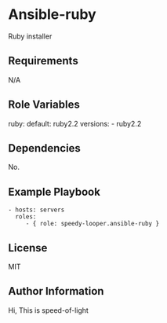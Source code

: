 Ansible-ruby
=========

Ruby installer

Requirements
------------

N/A

Role Variables
--------------

ruby:
  default: ruby2.2
  versions:
    - ruby2.2

Dependencies
------------

No.

Example Playbook
----------------

    - hosts: servers
      roles:
         - { role: speedy-looper.ansible-ruby }

License
-------

MIT

Author Information
------------------

Hi, This is speed-of-light
